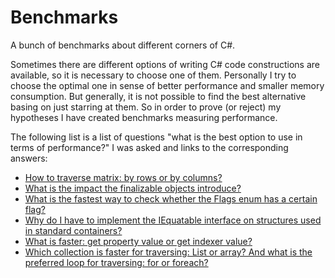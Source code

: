 # Benchmarks
A bunch of benchmarks about different corners of C#.

Sometimes there are different options of writing C# code constructions are available, so it is necessary to choose one of them. Personally I try to choose the optimal one in sense of better performance and smaller memory consumption. But generally, it is not possible to find the best alternative basing on just starring at them. So in order to prove (or reject) my hypotheses I have created benchmarks measuring performance.

The following list is a list of questions "what is the best option to use in terms of performance?" I was asked and links to the corresponding answers:

- [How to traverse matrix: by rows or by columns?](https://github.com/denispshenichny/Benchmarks/tree/master/BenchmarkMatrix)
- [What is the impact the finalizable objects introduce?](https://github.com/denispshenichny/Benchmarks/tree/master/FinalizableBenchmark)
- [What is the fastest way to check whether the Flags enum has a certain flag?](https://github.com/denispshenichny/Benchmarks/tree/master/FlagsEnumBenchmark)
- [Why do I have to implement the IEquatable interface on structures used in standard containers?](https://github.com/denispshenichny/Benchmarks/tree/master/IEquatableBenchmark)
- [What is faster: get property value or get indexer value?](https://github.com/denispshenichny/Benchmarks/tree/master/IndexerGetterBenchmark)
- [Which collection is faster for traversing: List or array? And what is the preferred loop for traversing: for or foreach?](https://github.com/denispshenichny/Benchmarks/tree/master/ListArrayForForeachBenchmark)
